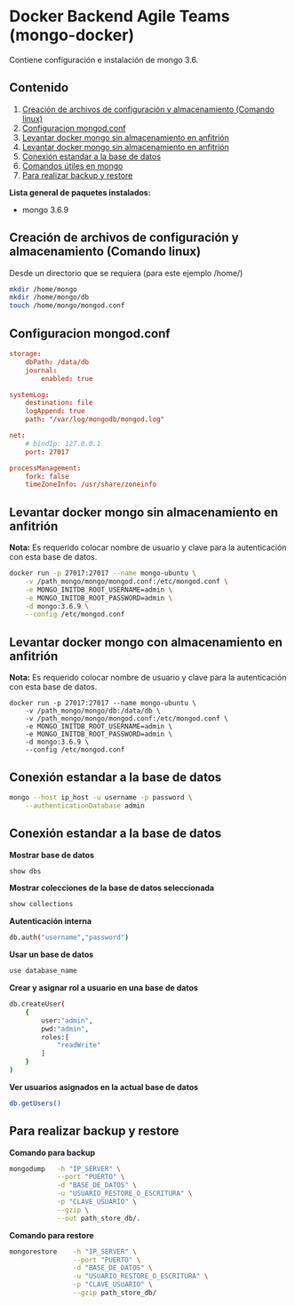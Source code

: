 # Docker Backend Agile Teams (mongo-docker)

Contiene configuración e instalación de mongo 3.6.

## Contenido

1. [Creación de archivos de configuración y almacenamiento (Comando linux)](#id1)
2. [Configuracion mongod.conf](#id2)
3. [Levantar docker mongo sin almacenamiento en anfitrión](#id3)
4. [Levantar docker mongo sin almacenamiento en anfitrión](#id4)
5. [Conexión estandar a la base de datos](#id5)
6. [Comandos útiles en mongo](#id6)
7. [Para realizar backup y restore](#id7)

**Lista general de paquetes instalados:**
- mongo 3.6.9

<div id="id1"></div>

## Creación de archivos de configuración y almacenamiento (Comando linux)

Desde un directorio que se requiera (para este ejemplo /home/)
```bash
mkdir /home/mongo
mkdir /home/mongo/db
touch /home/mongo/mongod.conf
```
<div id="id2"></div>

## Configuracion mongod.conf

```conf
storage:
    dbPath: /data/db
    journal:
        enabled: true

systemLog:
    destination: file
    logAppend: true
    path: "/var/log/mongodb/mongod.log"

net:
    # bindIp: 127.0.0.1
    port: 27017

processManagement:
    fork: false
    timeZoneInfo: /usr/share/zoneinfo
```

<div id="id3"></div>

## Levantar docker mongo sin almacenamiento en anfitrión
**Nota:** Es requerido colocar nombre de usuario y clave para la autenticación con esta base de datos.
```bash
docker run -p 27017:27017 --name mongo-ubuntu \
    -v /path_mongo/mongo/mongod.conf:/etc/mongod.conf \
    -e MONGO_INITDB_ROOT_USERNAME=admin \
    -e MONGO_INITDB_ROOT_PASSWORD=admin \
    -d mongo:3.6.9 \
    --config /etc/mongod.conf
```

<div id="id4"></div>

## Levantar docker mongo con almacenamiento en anfitrión
**Nota:** Es requerido colocar nombre de usuario y clave para la autenticación con esta base de datos.
```
docker run -p 27017:27017 --name mongo-ubuntu \
    -v /path_mongo/mongo/db:/data/db \
    -v /path_mongo/mongo/mongod.conf:/etc/mongod.conf \
    -e MONGO_INITDB_ROOT_USERNAME=admin \
    -e MONGO_INITDB_ROOT_PASSWORD=admin \
    -d mongo:3.6.9 \
    --config /etc/mongod.conf
```

<div id="id5"></div>

## Conexión estandar a la base de datos

```bash
mongo --host ip_host -u username -p password \
    --authenticationDatabase admin
```

<div id="id6"></div>

## Conexión estandar a la base de datos

**Mostrar base de datos**
```bash
show dbs
```
**Mostrar colecciones de la base de datos seleccionada**
```bash
show collections
```
**Autenticación interna**
```bash
db.auth("username","password")
```
**Usar un base de datos**
```bash
use database_name
```
**Crear y asignar rol a usuario en una base de datos**
```bash
db.createUser(
    {
        user:"admin",
        pwd:"admin",
        roles:[
            "readWrite"
        ]
    }
)
```
**Ver usuarios asignados en la actual base de datos**
```bash
db.getUsers()
```

<div id="id7"></div>

## Para realizar backup y restore

**Comando para backup**
```bash
mongodump   -h "IP_SERVER" \
            --port "PUERTO" \
            -d "BASE_DE_DATOS" \
            -u "USUARIO_RESTORE_O_ESCRITURA" \
            -p "CLAVE_USUARIO" \
            --gzip \
            --out path_store_db/.
```
**Comando para restore**
```bash
mongorestore    -h "IP_SERVER" \
                --port "PUERTO" \
                -d "BASE_DE_DATOS" \
                -u "USUARIO_RESTORE_O_ESCRITURA" \
                -p "CLAVE_USUARIO" \
                --gzip path_store_db/
```
